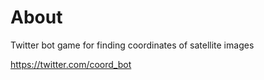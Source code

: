 # About
Twitter bot game for finding coordinates of satellite images

https://twitter.com/coord_bot
